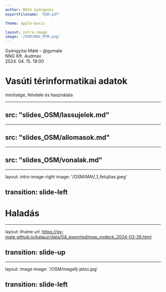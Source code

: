 ```yaml
---
author: Máté Gyöngyösi
exportFilename: 'OSM.pdf'

theme: apple-basic

layout: intro-image
image: '/OSM/MAV_MTR.png'
---
```


<div class="absolute top-10">
	<span class="font-700">
		Gyöngyösi Máté – @gymate<br>
	</span>
    <span class="font-200">
        NNG Kft. Audmax<br>
        2024. 04. 15. 19:00
    </span>
</div>

<div class="absolute bottom-10">
	<h1>Vasúti térinformatikai adatok</h1>
    <p>minősége, felvitele és használata</p>
</div>


---
src: "slides_OSM/lassujelek.md"
---

---
src: "slides_OSM/allomasok.md"
---

---
src: "slides_OSM/vonalak.md"
---


---
layout: intro-image-right
image: '/OSM/MAV_1_felujitas.jpeg'

transition: slide-left
---

# Haladás


---
layout: iframe
url: https://gy-mate.github.io/kalauz/data/04_exported/map_pydeck_2024-03-26.html

transition: slide-up
---


---
layout: image
image: '/OSM/megallj-jelzo.jpg'

transition: slide-left
---
